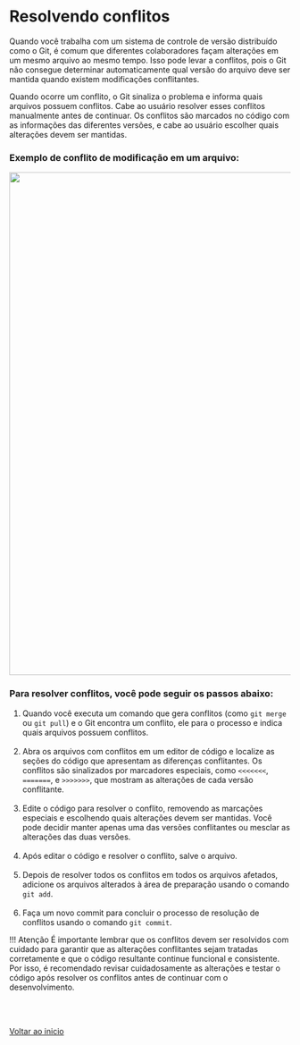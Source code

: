 # Resolvendo conflitos

Quando você trabalha com um sistema de controle de versão distribuído como o Git, é comum que diferentes colaboradores façam alterações em um mesmo arquivo ao mesmo tempo. Isso pode levar a conflitos, pois o Git não consegue determinar automaticamente qual versão do arquivo deve ser mantida quando existem modificações conflitantes.

Quando ocorre um conflito, o Git sinaliza o problema e informa quais arquivos possuem conflitos. Cabe ao usuário resolver esses conflitos manualmente antes de continuar. Os conflitos são marcados no código com as informações das diferentes versões, e cabe ao usuário escolher quais alterações devem ser mantidas.

### Exemplo de conflito de modificação em um arquivo:
<img src="/Conteúdo do curso/4 - Git avancado/img/4.png" width="900">

<br>

### Para resolver conflitos, você pode seguir os passos abaixo:

1. Quando você executa um comando que gera conflitos (como `git merge` ou `git pull`) e o Git encontra um conflito, ele para o processo e indica quais arquivos possuem conflitos.<br><br>
2. Abra os arquivos com conflitos em um editor de código e localize as seções do código que apresentam as diferenças conflitantes. Os conflitos são sinalizados por marcadores especiais, como `<<<<<<<`, `=======`, e `>>>>>>>`, que mostram as alterações de cada versão conflitante.<br><br>
3. Edite o código para resolver o conflito, removendo as marcações especiais e escolhendo quais alterações devem ser mantidas. Você pode decidir manter apenas uma das versões conflitantes ou mesclar as alterações das duas versões.<br><br>
4. Após editar o código e resolver o conflito, salve o arquivo.<br><br>
5. Depois de resolver todos os conflitos em todos os arquivos afetados, adicione os arquivos alterados à área de preparação usando o comando `git add`.<br><br>
6. Faça um novo commit para concluir o processo de resolução de conflitos usando o comando `git commit`.

!!! Atenção
    É importante lembrar que os conflitos devem ser resolvidos com cuidado para garantir que as alterações conflitantes sejam tratadas corretamente e que o código resultante continue funcional e consistente. Por isso, é recomendado revisar cuidadosamente as alterações e testar o código após resolver os conflitos antes de continuar com o desenvolvimento.

<br>

<br>

[Voltar ao inicio](/README.md)